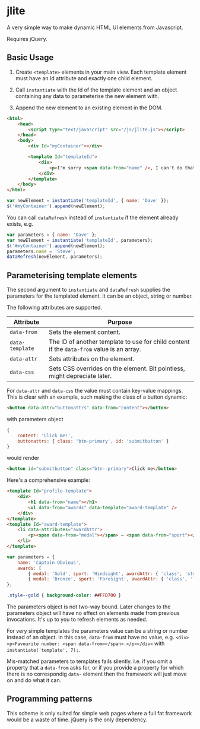 # jlite
A very simple way to make dynamic HTML UI elements from Javascript.

Requires jQuery.

## Basic Usage

1. Create `<template>` elements in your main view. Each template element must have an Id attribute and exactly one child element.

2. Call `instantiate` with the Id of the template element and an object containing any data to parameterise the new element with.

3. Append the new element to an existing element in the DOM.

```html
<html>
    <head>
        <script type="text/javascript" src="/js/jlite.js"></script>
    </head>
    <body>
        <div Id="myContainer"></div>

        <template Id="templateId">
            <div>
                <p>I'm sorry <span data-from="name" />, I can't do that.<p>
            </div>
        </template>
    </body>
</html>
```

```javascript
var newElement = instantiate('templateId', { name: 'Dave' });
$('#myContainer').append(newElement);
```

You can call `dataRefresh` instead of `instantiate` if the element already exists, e.g.

```javascript
var parameters = { name: 'Dave' };
var newElement = instantiate('templateId', parameters);
$('#myContainer').append(newElement);
parameters.name = 'Steve';
dataRefresh(newElement, parameters);
```
## Parameterising template elements

The second argument to `instantiate` and `dataRefresh` supplies the parameters for the templated element. It can be an object, string or number.

The following attributes are supported.

| Attribute | Purpose |
| --------- | ------- |
| `data-from` | Sets the element content. |
| `data-template` | The ID of another template to use for child content if the `data-from` value is an array. |
| `data-attr` | Sets attributes on the element. |
| `data-css` | Sets CSS overrides on the element. Bit pointless, might depreciate later. |


For `data-attr` and `data-css` the value must contain key-value mappings. This is clear with an example, such making the class of a button dynamic:

```html
<button data-attr="buttonattrs" data-from="content"></button>
```    

with parameters object

```javascript
{
    content: 'Click me!',
    buttonattrs: { class: 'btn-primary', id: 'submitbutton' }
}
```

would render

```html
<button id="submitbutton" class="btn--primary">Click me</button>
``` 

Here's a comprehensive example:

```html
<template Id="profile-template">
    <div>
        <h1 data-from="name"></h1>
        <ul data-from="awards" data-template="award-template" />
    </div>
</template>
<template Id="award-template">
    <li data-attributes="awardAttr">
        <p><span data-from="medal"></span> — <span data-from="sport"></span></p>
    </li>
</template>
```

```javascript
var parameters = { 
    name: 'Captain Obvious',
    awards: [
        { medal: 'Gold', sport: 'Hindsight', awardAttr: { 'class', 'style--gold'} },
        { medal: 'Bronze', sport: 'Foresight', awardAttr: { 'class', ''} }]
};
```

```css
.style--gold { background-color: ##FFD700 }
```
The parameters object is not two-way bound. Later changes to the parameters object will have no effect on elements made from previous invocations. It's up to you to refresh elements as needed.

For very simple templates the parameters value can be a string or number instead of an object. In this case, `data-from` must have no value, e.g. `<div><p>Favourite number: <span data-from></span>.</p></div>` with `instantiate('template', 7);`.

Mis-matched parameters to templates fails silently. I.e. if you omit a property that a `data-from` asks for, or if you provide a property for which there is no correspondig `data-` element then the framework will just move on and do what it can.

## Programming patterns

This scheme is only suited for simple web pages where a full fat framework would be a waste of time. jQuery is the only dependency.

